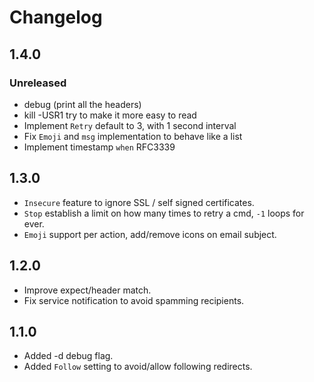 Changelog
=========

## 1.4.0
### Unreleased
- debug (print all the headers)
- kill -USR1 try to make it more easy to read
- Implement ``Retry`` default to 3, with 1 second interval
- Fix ``Emoji`` and ``msg`` implementation to behave like a list
- Implement timestamp ``when`` RFC3339

## 1.3.0
- ``Insecure`` feature to ignore SSL / self signed certificates.
- ``Stop`` establish a limit on how many times to retry a cmd, ``-1`` loops for ever.
- ``Emoji`` support per action, add/remove icons on email subject.

## 1.2.0
- Improve expect/header match.
- Fix service notification to avoid spamming recipients.

## 1.1.0
- Added -d debug flag.
- Added ``Follow`` setting to avoid/allow following redirects.
